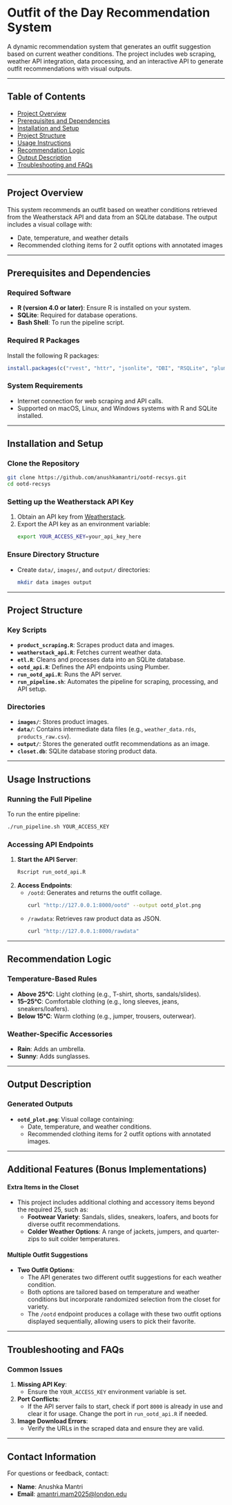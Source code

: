 
# Outfit of the Day Recommendation System

A dynamic recommendation system that generates an outfit suggestion based on current weather conditions. The project includes web scraping, weather API integration, data processing, and an interactive API to generate outfit recommendations with visual outputs.

---

## Table of Contents
- [Project Overview](#project-overview)
- [Prerequisites and Dependencies](#prerequisites-and-dependencies)
- [Installation and Setup](#installation-and-setup)
- [Project Structure](#project-structure)
- [Usage Instructions](#usage-instructions)
- [Recommendation Logic](#recommendation-logic)
- [Output Description](#output-description)
- [Troubleshooting and FAQs](#troubleshooting-and-faqs)

---

## Project Overview
This system recommends an outfit based on weather conditions retrieved from the Weatherstack API and data from an SQLite database. The output includes a visual collage with:
- Date, temperature, and weather details
- Recommended clothing items for 2 outfit options with annotated images

---

## Prerequisites and Dependencies

### Required Software
- **R (version 4.0 or later)**: Ensure R is installed on your system.
- **SQLite**: Required for database operations.
- **Bash Shell**: To run the pipeline script.

### Required R Packages
Install the following R packages:
```R
install.packages(c("rvest", "httr", "jsonlite", "DBI", "RSQLite", "plumber", "dplyr", "magick"))
```

### System Requirements
- Internet connection for web scraping and API calls.
- Supported on macOS, Linux, and Windows systems with R and SQLite installed.

---

## Installation and Setup

### Clone the Repository
```bash
git clone https://github.com/anushkamantri/ootd-recsys.git
cd ootd-recsys
```

### Setting up the Weatherstack API Key
1. Obtain an API key from [Weatherstack](https://weatherstack.com/).
2. Export the API key as an environment variable:
   ```bash
   export YOUR_ACCESS_KEY=your_api_key_here
   ```

### Ensure Directory Structure
- Create `data/`, `images/`, and `output/` directories:
  ```bash
  mkdir data images output
  ```

---

## Project Structure

### Key Scripts
- **`product_scraping.R`**: Scrapes product data and images.
- **`weatherstack_api.R`**: Fetches current weather data.
- **`etl.R`**: Cleans and processes data into an SQLite database.
- **`ootd_api.R`**: Defines the API endpoints using Plumber.
- **`run_ootd_api.R`**: Runs the API server.
- **`run_pipeline.sh`**: Automates the pipeline for scraping, processing, and API setup.

### Directories
- **`images/`**: Stores product images.
- **`data/`**: Contains intermediate data files (e.g., `weather_data.rds`, `products_raw.csv`).
- **`output/`**: Stores the generated outfit recommendations as an image.
- **`closet.db`**: SQLite database storing product data.

---

## Usage Instructions

### Running the Full Pipeline
To run the entire pipeline:
```bash
./run_pipeline.sh YOUR_ACCESS_KEY
```

### Accessing API Endpoints
1. **Start the API Server**:
   ```bash
   Rscript run_ootd_api.R
   ```
2. **Access Endpoints**:
   - `/ootd`: Generates and returns the outfit collage.
     ```bash
     curl "http://127.0.0.1:8000/ootd" --output ootd_plot.png
     ```
   - `/rawdata`: Retrieves raw product data as JSON.
     ```bash
     curl "http://127.0.0.1:8000/rawdata"
     ```

---

## Recommendation Logic

### Temperature-Based Rules
- **Above 25°C**: Light clothing (e.g., T-shirt, shorts, sandals/slides).
- **15–25°C**: Comfortable clothing (e.g., long sleeves, jeans, sneakers/loafers).
- **Below 15°C**: Warm clothing (e.g., jumper, trousers, outerwear).

### Weather-Specific Accessories
- **Rain**: Adds an umbrella.
- **Sunny**: Adds sunglasses.

---

## Output Description

### Generated Outputs
- **`ootd_plot.png`**: Visual collage containing:
  - Date, temperature, and weather conditions.
  - Recommended clothing items for 2 outfit options with annotated images.

---

## Additional Features (Bonus Implementations)

#### Extra Items in the Closet
- This project includes additional clothing and accessory items beyond the required 25, such as:
  - **Footwear Variety**: Sandals, slides, sneakers, loafers, and boots for diverse outfit recommendations.
  - **Colder Weather Options**: A range of jackets, jumpers, and quarter-zips to suit colder temperatures.

#### Multiple Outfit Suggestions
- **Two Outfit Options**:
  - The API generates two different outfit suggestions for each weather condition.
  - Both options are tailored based on temperature and weather conditions but incorporate randomized selection from the closet for variety.
  - The `/ootd` endpoint produces a collage with these two outfit options displayed sequentially, allowing users to pick their favorite.

---

## Troubleshooting and FAQs

### Common Issues
1. **Missing API Key**:
   - Ensure the `YOUR_ACCESS_KEY` environment variable is set.
2. **Port Conflicts**:
   - If the API server fails to start, check if port `8000` is already in use and clear it for usage. Change the port in `run_ootd_api.R` if needed.
3. **Image Download Errors**:
   - Verify the URLs in the scraped data and ensure they are valid.

---

## Contact Information
For questions or feedback, contact:
- **Name**: Anushka Mantri
- **Email**: amantri.mam2025@london.edu
